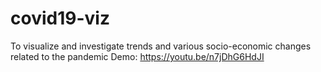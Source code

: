 # covid19-viz
To visualize and investigate trends and various socio-economic changes related to the pandemic
Demo: https://youtu.be/n7jDhG6HdJI
